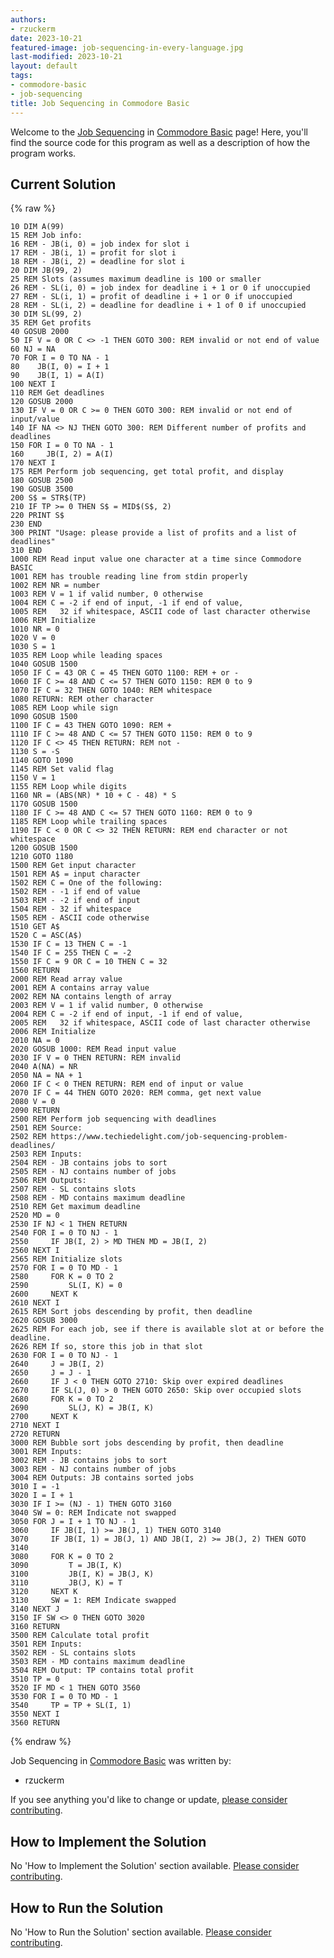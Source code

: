 ```yaml
---
authors:
- rzuckerm
date: 2023-10-21
featured-image: job-sequencing-in-every-language.jpg
last-modified: 2023-10-21
layout: default
tags:
- commodore-basic
- job-sequencing
title: Job Sequencing in Commodore Basic
---
```


Welcome to the [Job Sequencing](https://sampleprograms.io/projects/job-sequencing) in [Commodore Basic](https://sampleprograms.io/languages/commodore-basic) page! Here, you'll find the source code for this program as well as a description of how the program works.

## Current Solution

{% raw %}

```commodore_basic
10 DIM A(99)
15 REM Job info:
16 REM - JB(i, 0) = job index for slot i
17 REM - JB(i, 1) = profit for slot i
18 REM - JB(i, 2) = deadline for slot i
20 DIM JB(99, 2)
25 REM Slots (assumes maximum deadline is 100 or smaller
26 REM - SL(i, 0) = job index for deadline i + 1 or 0 if unoccupied
27 REM - SL(i, 1) = profit of deadline i + 1 or 0 if unoccupied
28 REM - SL(i, 2) = deadline for deadline i + 1 of 0 if unoccupied
30 DIM SL(99, 2)
35 REM Get profits
40 GOSUB 2000
50 IF V = 0 OR C <> -1 THEN GOTO 300: REM invalid or not end of value
60 NJ = NA
70 FOR I = 0 TO NA - 1
80    JB(I, 0) = I + 1
90    JB(I, 1) = A(I)
100 NEXT I
110 REM Get deadlines
120 GOSUB 2000
130 IF V = 0 OR C >= 0 THEN GOTO 300: REM invalid or not end of input/value
140 IF NA <> NJ THEN GOTO 300: REM Different number of profits and deadlines
150 FOR I = 0 TO NA - 1
160     JB(I, 2) = A(I)
170 NEXT I
175 REM Perform job sequencing, get total profit, and display
180 GOSUB 2500
190 GOSUB 3500
200 S$ = STR$(TP)
210 IF TP >= 0 THEN S$ = MID$(S$, 2)
220 PRINT S$
230 END
300 PRINT "Usage: please provide a list of profits and a list of deadlines"
310 END
1000 REM Read input value one character at a time since Commodore BASIC
1001 REM has trouble reading line from stdin properly
1002 REM NR = number
1003 REM V = 1 if valid number, 0 otherwise
1004 REM C = -2 if end of input, -1 if end of value,
1005 REM   32 if whitespace, ASCII code of last character otherwise
1006 REM Initialize
1010 NR = 0
1020 V = 0
1030 S = 1
1035 REM Loop while leading spaces
1040 GOSUB 1500
1050 IF C = 43 OR C = 45 THEN GOTO 1100: REM + or -
1060 IF C >= 48 AND C <= 57 THEN GOTO 1150: REM 0 to 9
1070 IF C = 32 THEN GOTO 1040: REM whitespace
1080 RETURN: REM other character
1085 REM Loop while sign
1090 GOSUB 1500
1100 IF C = 43 THEN GOTO 1090: REM +
1110 IF C >= 48 AND C <= 57 THEN GOTO 1150: REM 0 to 9
1120 IF C <> 45 THEN RETURN: REM not -
1130 S = -S
1140 GOTO 1090
1145 REM Set valid flag
1150 V = 1
1155 REM Loop while digits
1160 NR = (ABS(NR) * 10 + C - 48) * S
1170 GOSUB 1500
1180 IF C >= 48 AND C <= 57 THEN GOTO 1160: REM 0 to 9
1185 REM Loop while trailing spaces
1190 IF C < 0 OR C <> 32 THEN RETURN: REM end character or not whitespace
1200 GOSUB 1500
1210 GOTO 1180
1500 REM Get input character
1501 REM A$ = input character
1502 REM C = One of the following:
1502 REM - -1 if end of value
1503 REM - -2 if end of input
1504 REM - 32 if whitespace
1505 REM - ASCII code otherwise
1510 GET A$
1520 C = ASC(A$)
1530 IF C = 13 THEN C = -1
1540 IF C = 255 THEN C = -2
1550 IF C = 9 OR C = 10 THEN C = 32
1560 RETURN
2000 REM Read array value
2001 REM A contains array value
2002 REM NA contains length of array
2003 REM V = 1 if valid number, 0 otherwise
2004 REM C = -2 if end of input, -1 if end of value,
2005 REM   32 if whitespace, ASCII code of last character otherwise
2006 REM Initialize
2010 NA = 0
2020 GOSUB 1000: REM Read input value
2030 IF V = 0 THEN RETURN: REM invalid
2040 A(NA) = NR
2050 NA = NA + 1
2060 IF C < 0 THEN RETURN: REM end of input or value
2070 IF C = 44 THEN GOTO 2020: REM comma, get next value
2080 V = 0
2090 RETURN
2500 REM Perform job sequencing with deadlines
2501 REM Source:
2502 REM https://www.techiedelight.com/job-sequencing-problem-deadlines/
2503 REM Inputs:
2504 REM - JB contains jobs to sort
2505 REM - NJ contains number of jobs
2506 REM Outputs:
2507 REM - SL contains slots
2508 REM - MD contains maximum deadline
2510 REM Get maximum deadline
2520 MD = 0
2530 IF NJ < 1 THEN RETURN
2540 FOR I = 0 TO NJ - 1
2550     IF JB(I, 2) > MD THEN MD = JB(I, 2)
2560 NEXT I
2565 REM Initialize slots
2570 FOR I = 0 TO MD - 1
2580     FOR K = 0 TO 2
2590         SL(I, K) = 0
2600     NEXT K
2610 NEXT I
2615 REM Sort jobs descending by profit, then deadline
2620 GOSUB 3000
2625 REM For each job, see if there is available slot at or before the deadline.
2626 REM If so, store this job in that slot
2630 FOR I = 0 TO NJ - 1
2640     J = JB(I, 2)
2650     J = J - 1
2660     IF J < 0 THEN GOTO 2710: Skip over expired deadlines
2670     IF SL(J, 0) > 0 THEN GOTO 2650: Skip over occupied slots
2680     FOR K = 0 TO 2
2690         SL(J, K) = JB(I, K)
2700     NEXT K
2710 NEXT I
2720 RETURN
3000 REM Bubble sort jobs descending by profit, then deadline
3001 REM Inputs:
3002 REM - JB contains jobs to sort
3003 REM - NJ contains number of jobs
3004 REM Outputs: JB contains sorted jobs
3010 I = -1
3020 I = I + 1
3030 IF I >= (NJ - 1) THEN GOTO 3160
3040 SW = 0: REM Indicate not swapped
3050 FOR J = I + 1 TO NJ - 1
3060     IF JB(I, 1) >= JB(J, 1) THEN GOTO 3140
3070     IF JB(I, 1) = JB(J, 1) AND JB(I, 2) >= JB(J, 2) THEN GOTO 3140
3080     FOR K = 0 TO 2
3090         T = JB(I, K)
3100         JB(I, K) = JB(J, K)
3110         JB(J, K) = T
3120     NEXT K
3130     SW = 1: REM Indicate swapped
3140 NEXT J
3150 IF SW <> 0 THEN GOTO 3020
3160 RETURN
3500 REM Calculate total profit
3501 REM Inputs:
3502 REM - SL contains slots
3503 REM - MD contains maximum deadline
3504 REM Output: TP contains total profit
3510 TP = 0
3520 IF MD < 1 THEN GOTO 3560
3530 FOR I = 0 TO MD - 1
3540     TP = TP + SL(I, 1)
3550 NEXT I
3560 RETURN

```

{% endraw %}

Job Sequencing in [Commodore Basic](https://sampleprograms.io/languages/commodore-basic) was written by:

- rzuckerm

If you see anything you'd like to change or update, [please consider contributing](https://github.com/TheRenegadeCoder/sample-programs).

## How to Implement the Solution

No 'How to Implement the Solution' section available. [Please consider contributing](https://github.com/TheRenegadeCoder/sample-programs-website).

## How to Run the Solution

No 'How to Run the Solution' section available. [Please consider contributing](https://github.com/TheRenegadeCoder/sample-programs-website).